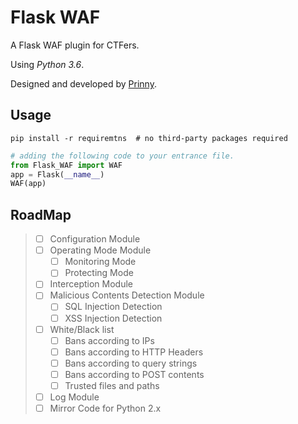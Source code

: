 # Flask WAF
A Flask WAF plugin for CTFers.

Using *Python 3.6*.

Designed and developed by [Prinny](https://github.com/PrinnyRay).


## Usage
```shellcode
pip install -r requiremtns  # no third-party packages required
```
```python
# adding the following code to your entrance file.
from Flask_WAF import WAF
app = Flask(__name__)
WAF(app)
```


## RoadMap

> - [ ] Configuration Module
> - [ ] Operating Mode Module
>     - [ ] Monitoring Mode
>     - [ ] Protecting Mode
> - [ ] Interception Module
> - [ ] Malicious Contents Detection Module 
>     - [ ] SQL Injection Detection
>     - [ ] XSS Injection Detection
> - [ ] White/Black list
>     - [ ] Bans according to IPs
>     - [ ] Bans according to HTTP Headers
>     - [ ] Bans according to query strings
>     - [ ] Bans according to POST contents
>     - [ ] Trusted files and paths
> - [ ] Log Module
> - [ ] Mirror Code for Python 2.x
